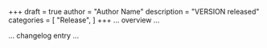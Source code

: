 +++
draft = true
author = "Author Name"
description = "VERSION released"
categories = [
    "Release",
]
+++
... overview ...

... changelog entry ...
